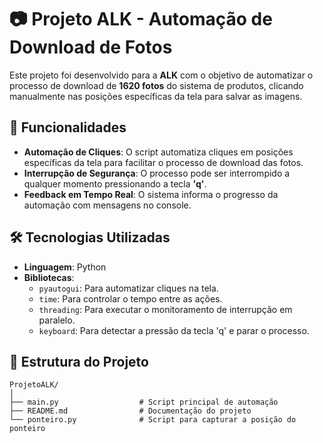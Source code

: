 # 📷 Projeto ALK - Automação de Download de Fotos

Este projeto foi desenvolvido para a **ALK** com o objetivo de automatizar o processo de download de **1620 fotos** do sistema de produtos, clicando manualmente nas posições específicas da tela para salvar as imagens.

## 🚀 Funcionalidades

- **Automação de Cliques**: O script automatiza cliques em posições específicas da tela para facilitar o processo de download das fotos.
- **Interrupção de Segurança**: O processo pode ser interrompido a qualquer momento pressionando a tecla **'q'**.
- **Feedback em Tempo Real**: O sistema informa o progresso da automação com mensagens no console.

## 🛠️ Tecnologias Utilizadas

- **Linguagem**: Python
- **Bibliotecas**:
  - `pyautogui`: Para automatizar cliques na tela.
  - `time`: Para controlar o tempo entre as ações.
  - `threading`: Para executar o monitoramento de interrupção em paralelo.
  - `keyboard`: Para detectar a pressão da tecla 'q' e parar o processo.

## 📂 Estrutura do Projeto

```plaintext
ProjetoALK/
│
├── main.py                  # Script principal de automação
├── README.md                # Documentação do projeto
└── ponteiro.py              # Script para capturar a posição do ponteiro
